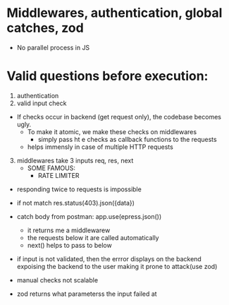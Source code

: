 # Middlewares, authentication, global catches, zod

- No parallel process in JS

# Valid questions before execution:
1. authentication
2. valid input check
- If checks occur in backend (get request only), the codebase becomes ugly.
    - To make it atomic, we make these checks on middlewares
        - simply pass ht e checks as callback functions to the requests
    - helps immensly in case of multiple HTTP requests
3. middlewares take 3 inputs req, res, next
    - SOME FAMOUS:
        - RATE LIMITER

- responding twice to requests is impossible
- if not match res.status(403).json({data})
- catch body from postman: app.use(epress.json())
    - it returns me a middlewarew
    - the requests below it are called automatically
    - next() helps to pass to below

- if input is not validated, then the errror displays on the backend expoising the backend to the user making it prone to attack(use zod)
- manual checks not scalable

- zod returns what parameterss the input failed at